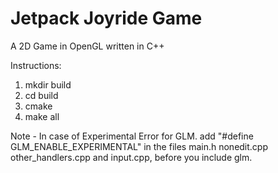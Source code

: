 Jetpack Joyride Game
=========================

A 2D Game in OpenGL written in C++

Instructions:
1) mkdir build
2) cd build
3) cmake
4) make all 

Note - In case of Experimental Error for GLM.
add "#define GLM_ENABLE_EXPERIMENTAL" in the files main.h nonedit.cpp other_handlers.cpp and input.cpp, before you include glm.

